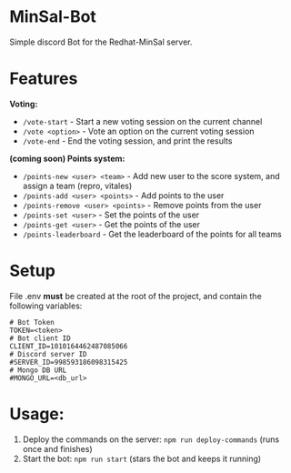 # MinSal-Bot

Simple discord Bot for the Redhat-MinSal server.

# Features
**Voting:**
- `/vote-start` - Start a new voting session on the current channel
- `/vote <option>` - Vote an option on the current voting session
- `/vote-end` - End the voting session, and print the results


**(coming soon) Points system:**
- `/points-new <user> <team>` - Add new user to the score system, and assign a team (repro, vitales)
- `/points-add <user> <points>` - Add points to the user
- `/points-remove <user> <points>` - Remove points from the user
- `/points-set <user>` - Set the points of the user
- `/points-get <user>` - Get the points of the user
- `/points-leaderboard` - Get the leaderboard of the points for all teams

# Setup
File .env **must** be created at the root of the project, and contain the following variables:
```
# Bot Token
TOKEN=<token>
# Bot client ID 
CLIENT_ID=1010164462487085066
# Discord server ID
#SERVER_ID=998593186098315425
# Mongo DB URL
#MONGO_URL=<db_url>
```

# Usage:
1) Deploy the commands on the server: `npm run deploy-commands` (runs once and finishes)
2) Start the bot: `npm run start` (stars the bot and keeps it running)